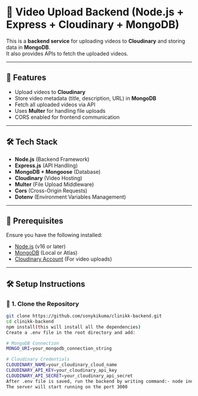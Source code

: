 # 🎥 Video Upload Backend (Node.js + Express + Cloudinary + MongoDB)

This is a **backend service** for uploading videos to **Cloudinary** and storing data in **MongoDB**.  
It also provides APIs to fetch the uploaded videos.

---

## 🚀 **Features**
- Upload videos to **Cloudinary**
- Store video metadata (title, description, URL) in **MongoDB**
- Fetch all uploaded videos via API
- Uses **Multer** for handling file uploads
- CORS enabled for frontend communication

---

## 🛠 **Tech Stack**
- **Node.js** (Backend Framework)
- **Express.js** (API Handling)
- **MongoDB + Mongoose** (Database)
- **Cloudinary** (Video Hosting)
- **Multer** (File Upload Middleware)
- **Cors** (Cross-Origin Requests)
- **Dotenv** (Environment Variables Management)

---

## 📌 **Prerequisites**
Ensure you have the following installed:
- [Node.js](https://nodejs.org/) (v16 or later)
- [MongoDB](https://www.mongodb.com/) (Local or Atlas)
- [Cloudinary Account](https://cloudinary.com/) (For video uploads)

---

## 🛠 **Setup Instructions**

### 🔹 **1. Clone the Repository**
```sh
git clone https://github.com/sonykikuma/clinikk-backend.git
cd clinikk-backend
npm install(this will install all the dependencies)
Create a .env file in the root directory and add:

# MongoDB Connection
MONGO_URI=your_mongodb_connection_string

# Cloudinary Credentials
CLOUDINARY_NAME=your_cloudinary_cloud_name
CLOUDINARY_API_KEY=your_cloudinary_api_key
CLOUDINARY_API_SECRET=your_cloudinary_api_secret
After .env file is saved, run the backend by writing command:- node index.js
The server will start running on the port 3000

